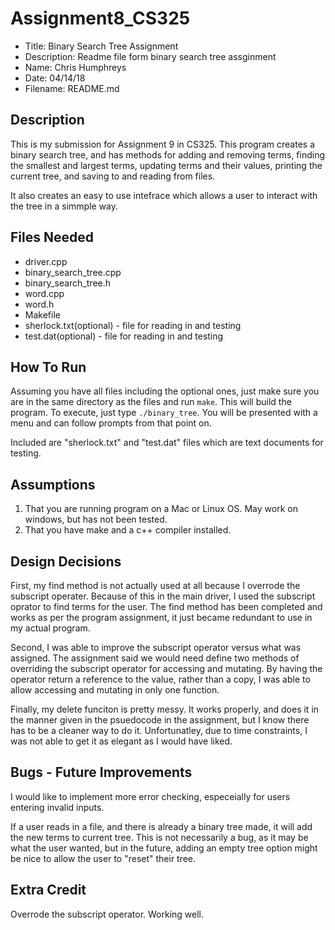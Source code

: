 # Assignment8_CS325
* Title: Binary Search Tree Assignment
* Description:  Readme file form binary search tree assginment
* Name:  Chris Humphreys
* Date: 04/14/18
* Filename: README.md

## Description
This is my submission for Assignment 9 in CS325.  This program creates a binary search tree, and has methods for
adding and removing terms, finding the smallest and largest terms, updating terms and their values, printing the current
tree, and saving to and reading from files.

It also creates an easy to use intefrace which allows a user to interact with the tree in a simmple way.

## Files Needed
* driver.cpp
* binary_search_tree.cpp
* binary_search_tree.h
* word.cpp
* word.h
* Makefile
* sherlock.txt(optional) - file for reading in and testing
* test.dat(optional) - file for reading in and testing

## How To Run

Assuming you have all files including the optional ones, just make sure you are in the same directory as the files and run `make`. This will build the program. To execute, just type `./binary_tree`. You will be presented with a menu and can follow prompts from that point on.

Included are "sherlock.txt" and "test.dat" files which are text documents for testing.

## Assumptions
1. That you are running program on a Mac or Linux OS. May work on windows, but has not been tested.
2. That you have make and a c++ compiler installed.

## Design Decisions
First, my find method is not actually used at all because I overrode the subscript operater.  Because of this in the main driver, I used the
subscript oprator to find terms for the user.  The find method has been completed and works as per the program assignment, it just became
redundant to use in my actual program.

Second,  I was able to improve the subscript operator versus what was assigned.  The assignment said we would need define two methods
of overriding the subscript operator for accessing and mutating.   By having the operator return a reference to the value, rather than a copy, I
was able to allow accessing and mutating in only one function.

Finally,  my delete funciton is pretty messy.  It works properly, and does it in the manner given in the psuedocode in the assignment, but I know
there has to be a cleaner way to do it.  Unfortunatley, due to time constraints, I was not able to get it as elegant as I would have liked.

##  Bugs - Future Improvements
I would like to implement more error checking, especeially for users entering invalid inputs.

If a user reads in a file, and there is already a binary tree made, it will add the new terms to current tree.  This is not necessarily a bug, as it may be what the user wanted, but in the future, adding an empty tree option might be nice to allow the user to "reset" their tree.

## Extra Credit
Overrode the subscript operator.  Working well.
